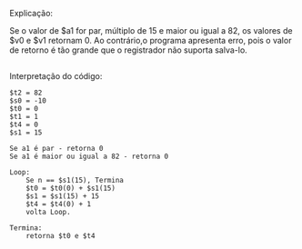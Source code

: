 <div>
	<p>Explicação:</p>
	<p>Se o valor de $a1 for par, múltiplo de 15 e maior ou igual a 82, os valores de $v0 e $v1 retornam 0. Ao contrário,o programa apresenta erro, pois o valor de retorno é 	     tão grande que o registrador não suporta salva-lo.</p>
</div>

##
<div>
	<p>Interpretação do código:</p>

	$t2 = 82
	$s0 = -10
	$t0 = 0
	$t1 = 1
	$t4 = 0
	$s1 = 15

	Se a1 é par - retorna 0
	Se a1 é maior ou igual a 82 - retorna 0

	Loop:
		Se n == $s1(15), Termina
		$t0 = $t0(0) + $s1(15)
		$s1 = $s1(15) + 15
		$t4 = $t4(0) + 1
		volta Loop.

	Termina:
		retorna $t0 e $t4
</div>
